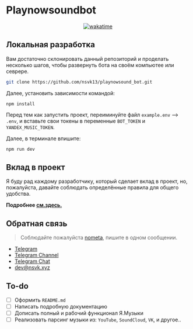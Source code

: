 # Playnowsoundbot

<div style="text-align: center">

[![wakatime](https://wakatime.com/badge/user/61874845-76c1-4113-a930-212887c2bf71/project/018e0076-6c81-4b58-a9d7-522cb9e6a7e4.svg)](https://wakatime.com/badge/user/61874845-76c1-4113-a930-212887c2bf71/project/018e0076-6c81-4b58-a9d7-522cb9e6a7e4)

</div>

## Локальная разработка

Вам достаточно склонировать данный репозиторий и проделать несколько шагов, чтобы развернуть бота на своём компьютее или севрере.

```bash
git clone https://github.com/nsvk13/playnowsound_bot.git
```

Далее, установить зависимости командой:

```node
npm install
```

Перед тем как запустить проект, переиминуйте файл `example.env` —> `.env`, и вставьте свои токены в переменные
`BOT_TOKEN` и `YANDEX_MUSIC_TOKEN`.

Далее, в терминале впишите:

```bash
npm run dev
```

## Вклад в проект

Я буду рад каждому разработчику, который сделает вклад в проект, но, пожалуйста, давайте соблюдать определённые правила для общего удобства.

**Подробнее [см.здесь.](https://github.com/nsvk13/playnowsound_bot/blob/main/.github/CONTRIBUTING.md)**

## Обратная связь

> Соблюдайте пожалуйста [nometa](https://nometa.xyz/), пишите в одном сообщении.

- [Telegram](https://t.me/nsvk13)
- [Telegram Channel](https://t.me/nsvkxyz)
- [Telegram Chat](https://t.me/nsvkdevchat)
- dev@nsvk.xyz

## To-do

- [ ] Оформить `README.md`
- [ ] Написать подробную документацию
- [ ] Дописать полный и рабочий функционал Я.Музыки
- [ ] Реализовать парсинг музыки из: `YouTube`, `SoundCloud`, `VK`, и другое..